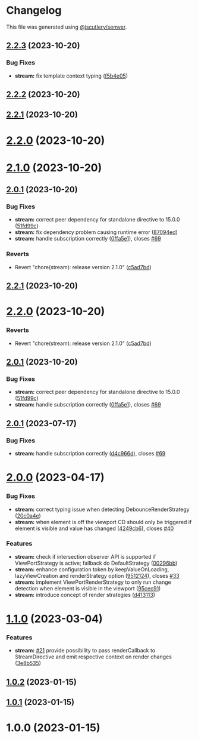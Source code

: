 # Changelog

This file was generated using [@jscutlery/semver](https://github.com/jscutlery/semver).

## [2.2.3](https://github.com/mikelgo/angular-kit/compare/stream-2.2.2...stream-2.2.3) (2023-10-20)


### Bug Fixes

* **stream:** fix template context typing ([f5b4e05](https://github.com/mikelgo/angular-kit/commit/f5b4e05a5075150436f8afa2b93eb24c8a534021))



## [2.2.2](https://github.com/mikelgo/angular-kit/compare/stream-2.2.1...stream-2.2.2) (2023-10-20)



## [2.2.1](https://github.com/mikelgo/angular-kit/compare/stream-2.2.0...stream-2.2.1) (2023-10-20)



# [2.2.0](https://github.com/mikelgo/angular-kit/compare/stream-2.1.0...stream-2.2.0) (2023-10-20)



# [2.1.0](https://github.com/mikelgo/angular-kit/compare/stream-2.0.1...stream-2.1.0) (2023-10-20)



## [2.0.1](https://github.com/mikelgo/angular-kit/compare/stream-2.0.0...stream-2.0.1) (2023-10-20)


### Bug Fixes

* **stream:** correct peer dependency for standalone directive to 15.0.0 ([51fd99c](https://github.com/mikelgo/angular-kit/commit/51fd99c0b99239d40d21b2899752d66a9f273a4a))
* **stream:** fix dependency problem causing runtime error ([87094ed](https://github.com/mikelgo/angular-kit/commit/87094ed391da24ac53126487f30c51f15e9992c0))
* **stream:** handle subscription correctly ([0ffa5e1](https://github.com/mikelgo/angular-kit/commit/0ffa5e1fb2c4dec3b8e3c04a1efb33170eaf6538)), closes [#69](https://github.com/mikelgo/angular-kit/issues/69)


### Reverts

* Revert "chore(stream): release version 2.1.0" ([c5ad7bd](https://github.com/mikelgo/angular-kit/commit/c5ad7bdd76aed85c4bcd4fed1c5af619570a9360))



## [2.2.1](https://github.com/mikelgo/angular-kit/compare/stream-2.2.0...stream-2.2.1) (2023-10-20)



# [2.2.0](https://github.com/mikelgo/angular-kit/compare/stream-2.1.0...stream-2.2.0) (2023-10-20)


### Reverts

* Revert "chore(stream): release version 2.1.0" ([c5ad7bd](https://github.com/mikelgo/angular-kit/commit/c5ad7bdd76aed85c4bcd4fed1c5af619570a9360))



## [2.0.1](https://github.com/mikelgo/angular-kit/compare/stream-2.0.0...stream-2.0.1) (2023-10-20)


### Bug Fixes

* **stream:** correct peer dependency for standalone directive to 15.0.0 ([51fd99c](https://github.com/mikelgo/angular-kit/commit/51fd99c0b99239d40d21b2899752d66a9f273a4a))
* **stream:** handle subscription correctly ([0ffa5e1](https://github.com/mikelgo/angular-kit/commit/0ffa5e1fb2c4dec3b8e3c04a1efb33170eaf6538)), closes [#69](https://github.com/mikelgo/angular-kit/issues/69)



## [2.0.1](https://github.com/mikelgo/angular-kit/compare/stream-2.0.0...stream-2.0.1) (2023-07-17)


### Bug Fixes

* **stream:** handle subscription correctly ([d4c966d](https://github.com/mikelgo/angular-kit/commit/d4c966daee0ac9850573a2abaccd686b4c37497c)), closes [#69](https://github.com/mikelgo/angular-kit/issues/69)



# [2.0.0](https://github.com/code-workers-io/angular-kit/compare/stream-1.1.0...stream-2.0.0) (2023-04-17)


### Bug Fixes

* **stream:** correct typing issue when detecting DebounceRenderStrategy ([20c0a4e](https://github.com/code-workers-io/angular-kit/commit/20c0a4ea2a8219bcc2e117b313b9b18da39c457c))
* **stream:** when element is off the viewport CD should only be triggered if element is visible and value has changed ([4249cb6](https://github.com/code-workers-io/angular-kit/commit/4249cb6611509aa0167ea9f464cb5811bb0330be)), closes [#40](https://github.com/code-workers-io/angular-kit/issues/40)


### Features

* **stream:** check if intersection observer API is supported if ViewPortStrategy is active; fallback do DefaultStrategy ([00296bb](https://github.com/code-workers-io/angular-kit/commit/00296bbc2e0451f2e582a6ef5322b40d29421f98))
* **stream:** enhance configuration token by keepValueOnLoading, lazyViewCreation and renderStrategy option ([9512124](https://github.com/code-workers-io/angular-kit/commit/9512124c834eb434b8391e90ee76f1551c76bb2e)), closes [#33](https://github.com/code-workers-io/angular-kit/issues/33)
* **stream:** implement ViewPortRenderStrategy to only run change detection when element is visible in the viewport ([95cec91](https://github.com/code-workers-io/angular-kit/commit/95cec91895554bb3311a7a99b3dddd08e8079cb8))
* **stream:** introduce concept of render strategies ([d413113](https://github.com/code-workers-io/angular-kit/commit/d4131137d56ca1901a26c0e8485044b9a8334606))



# [1.1.0](https://github.com/code-workers-io/angular-kit/compare/stream-1.0.1...stream-1.1.0) (2023-03-04)


### Features

* **stream:** [#21](https://github.com/code-workers-io/angular-kit/issues/21) provide possibility to pass renderCallback to StreamDirective and emit respective context on render changes ([3e8b535](https://github.com/code-workers-io/angular-kit/commit/3e8b535fb8cd526731574f19989c5fc3a9ac84a1))



## [1.0.2](https://github.com/code-workers-io/angular-kit/compare/stream-1.0.1...stream-1.0.2) (2023-01-15)



## [1.0.1](https://github.com/code-workers-io/angular-kit/compare/stream-1.0.0...stream-1.0.1) (2023-01-15)



# 1.0.0 (2023-01-15)
